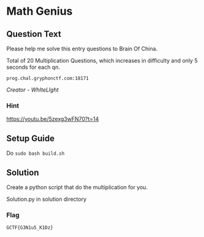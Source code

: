 # Math Genius

## Question Text
Please help me solve this entry questions to Brain Of China.

Total of 20 Multiplication Questions, which increases in difficulty and only 5 seconds for each qn.

`prog.chal.gryphonctf.com:18171`

*Creator - WhIteLIght*

### Hint
https://youtu.be/5zexg3wFN70?t=14

## Setup Guide
Do `sudo bash build.sh`

## Solution
Create a python script that do the multiplication for you.

Solution.py in solution directory

### Flag
`GCTF{G3N1u5_K1Dz}`


